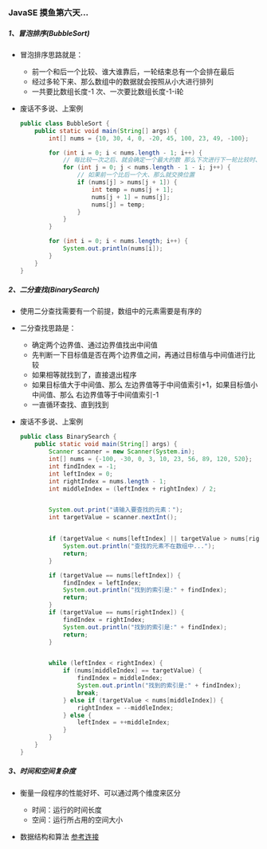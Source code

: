 ### JavaSE 摸鱼第六天...

##### 1、冒泡排序(BubbleSort)

+ 冒泡排序思路就是：

  + 前一个和后一个比较、谁大谁靠后，一轮结束总有一个会排在最后
  + 经过多轮下来、那么数组中的数据就会按照从小大进行排列
  + 一共要比数组长度-1 次、一次要比数组长度-1-i轮

+ 废话不多说、上案例

  ```java
  public class BubbleSort {
      public static void main(String[] args) {
          int[] nums = {10, 30, 4, 0, -20, 45, 100, 23, 49, -100};
  
          for (int i = 0; i < nums.length - 1; i++) {
              // 每比较一次之后、就会确定一个最大的数 那么下次进行下一轮比较时、就可以 -i、减少没必要的比较
              for (int j = 0; j < nums.length - 1 - i; j++) {
                  // 如果前一个比后一个大、那么就交换位置
                  if (nums[j] > nums[j + 1]) {
                      int temp = nums[j + 1];
                      nums[j + 1] = nums[j];
                      nums[j] = temp;
                  }
              }
          }
  
          for (int i = 0; i < nums.length; i++) {
              System.out.println(nums[i]);
          }
      }
  }
  
  ```

  

##### 2、二分查找(BinarySearch)

+ 使用二分查找需要有一个前提，数组中的元素需要是有序的

+ 二分查找思路是：

  + 确定两个边界值、通过边界值找出中间值
  + 先判断一下目标值是否在两个边界值之间，再通过目标值与中间值进行比较
  + 如果相等就找到了，直接退出程序
  + 如果目标值大于中间值、那么 左边界值等于中间值索引+1，如果目标值小中间值、那么 右边界值等于中间值索引-1
  + 一直循环查找、直到找到

+ 废话不多说、上案例

  ```java
  public class BinarySearch {
      public static void main(String[] args) {
          Scanner scanner = new Scanner(System.in);
          int[] nums = {-100, -30, 0, 3, 10, 23, 56, 89, 120, 520};
          int findIndex = -1;
          int leftIndex = 0;
          int rightIndex = nums.length - 1;
          int middleIndex = (leftIndex + rightIndex) / 2;
  
  
          System.out.print("请输入要查找的元素：");
          int targetValue = scanner.nextInt();
  
  
          if (targetValue < nums[leftIndex] || targetValue > nums[rightIndex]) {
              System.out.println("查找的元素不在数组中...");
              return;
          }
  
          if (targetValue == nums[leftIndex]) {
              findIndex = leftIndex;
              System.out.println("找到的索引是:" + findIndex);
              return;
          }
          if (targetValue == nums[rightIndex]) {
              findIndex = rightIndex;
              System.out.println("找到的索引是:" + findIndex);
              return;
          }
  
  
          while (leftIndex < rightIndex) {
              if (nums[middleIndex] == targetValue) {
                  findIndex = middleIndex;
                  System.out.println("找到的索引是:" + findIndex);
                  break;
              } else if (targetValue < nums[middleIndex]) {
                  rightIndex = --middleIndex;
              } else {
                  leftIndex = ++middleIndex;
              }
          }
      }
  }
  ```

  

##### 3、时间和空间复杂度

+ 衡量一段程序的性能好坏、可以通过两个维度来区分
  + 时间：运行的时间长度
  + 空间：运行所占用的空间大小

+ 数据结构和算法 [参考连接](!http://data.biancheng.net/intro/)

